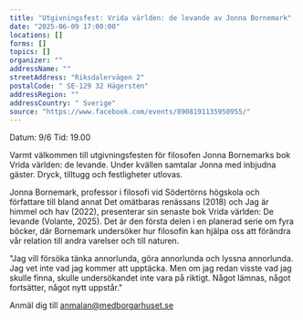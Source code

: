 ```yaml
---
title: "Utgivningsfest: Vrida världen: de levande av Jonna Bornemark"
date: "2025-06-09 17:00:00"
locations: []
forms: []
topics: []
organizer: ""
addressName: ""
streetAddress: "Riksdalervägen 2"
postalCode: " SE-129 32 Hägersten"
addressRegion: ""
addressCountry: " Sverige"
source: "https://www.facebook.com/events/8908191135950955/"
---
```

Datum: 9/6
Tid: 19.00

Varmt välkommen till utgivningsfesten för filosofen Jonna Bornemarks bok Vrida världen: de levande. Under kvällen samtalar Jonna med inbjudna gäster. Dryck, tilltugg och festligheter utlovas.

Jonna Bornemark, professor i filosofi vid Södertörns högskola och författare till bland annat Det omätbaras renässans (2018) och Jag är himmel och hav (2022), presenterar sin senaste bok Vrida världen: De levande (Volante, 2025).  Det är den första delen i en planerad serie om fyra böcker, där Bornemark undersöker hur filosofin kan hjälpa oss att förändra vår relation till andra varelser och till naturen.
 
"Jag vill försöka tänka annorlunda, göra annorlunda och lyssna annorlunda. Jag vet inte vad jag kommer att upptäcka. Men om jag redan visste vad jag skulle finna, skulle undersökandet inte vara på riktigt. Något lämnas, något fortsätter, något nytt uppstår."
 
Anmäl dig till anmalan@medborgarhuset.se
